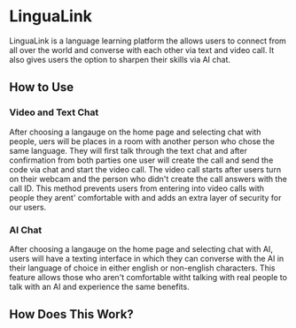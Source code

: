 # LinguaLink
LinguaLink is a language learning platform the allows users to connect from all over the world and converse with each other via text and video call. It also gives users the option to sharpen their skills via AI chat.
## How to Use
### Video and Text Chat
After choosing a langauge on the home page and selecting chat with people, uers will be places in a room with another person who chose the same language. They will first talk through the text chat and after confirmation from both parties one user will create the call and send the code via chat and start the video call. The video call starts after users turn on their webcam and the person who didn't create the call answers with the call ID. This method prevents users from entering into video calls with people they arent' comfortable with and adds an extra layer of security for our users.
### AI Chat 
After choosing a langauge on the home page and selecting chat with AI, users will have a texting interface in which they can converse with the AI in their language of choice in either english or non-english characters. This feature allows those who aren't comfortable witht talking with real people to talk with an AI and experience the same benefits.
## How Does This Work?
   
